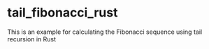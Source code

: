 # tail_fibonacci_rust
This is an example for calculating the Fibonacci sequence using tail recursion in Rust
